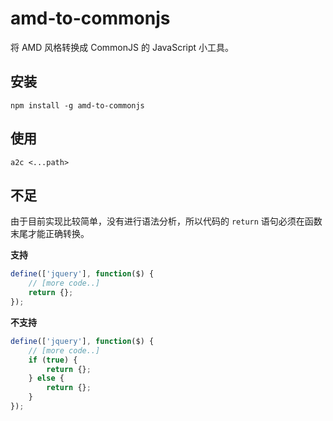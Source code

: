 # amd-to-commonjs

将 AMD 风格转换成 CommonJS 的 JavaScript 小工具。

## 安装

```
npm install -g amd-to-commonjs
```

## 使用

```
a2c <...path>
```

## 不足

由于目前实现比较简单，没有进行语法分析，所以代码的 `return` 语句必须在函数末尾才能正确转换。

**支持**

```javascript
define(['jquery'], function($) {
    // [more code..]
    return {};
});
```

**不支持**

```javascript
define(['jquery'], function($) {
    // [more code..]
    if (true) {
        return {};
    } else {
        return {};
    }
});
```